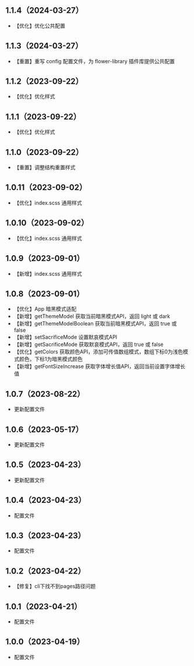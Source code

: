 ## 1.1.4（2024-03-27）
- 【优化】优化公共配置
## 1.1.3（2024-03-27）
- 【重置】重写 config 配置文件，为 flower-library 插件库提供公共配置
## 1.1.2（2023-09-22）
- 【优化】优化样式
## 1.1.1（2023-09-22）
- 【优化】优化样式
## 1.1.0（2023-09-22）
- 【重置】调整结构重置样式
## 1.0.11（2023-09-02）
- 【优化】index.scss 通用样式
## 1.0.10（2023-09-02）
- 【优化】index.scss 通用样式
## 1.0.9（2023-09-01）
- 【新增】index.scss 通用样式
## 1.0.8（2023-09-01）
- 【优化】App 暗黑模式适配
- 【新增】getThemeModel 获取当前暗黑模式API，返回 light 或 dark
- 【新增】getThemeModelBoolean 获取当前暗黑模式API，返回 true 或 false
- 【新增】setSacrificeMode 设置默哀模式API
- 【新增】getSacrificeMode 获取默哀模式API，返回 true 或 false 
- 【优化】getColors 获取颜色API，添加可传值数组模式，数组下标0为浅色模式颜色，下标1为暗黑模式颜色
- 【新增】getFontSizeIncrease 获取字体增长值API，返回当前设置字体增长值
## 1.0.7（2023-08-22）
- 更新配置文件
## 1.0.6（2023-05-17）
- 更新配置文件
## 1.0.5（2023-04-23）
- 更新配置文件
## 1.0.4（2023-04-23）
- 配置文件
## 1.0.3（2023-04-23）
- 配置文件
## 1.0.2（2023-04-22）
- 【修复】cli下找不到pages路径问题
## 1.0.1（2023-04-21）
- 配置文件
## 1.0.0（2023-04-19）
- 配置文件

